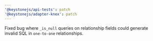 ```yaml
---
'@keystonejs/api-tests': patch
'@keystonejs/adapter-knex': patch
---
```


Fixed bug where `_is_null` queries on relationship fields could generate invalid SQL in `one-to-one` relationships.
